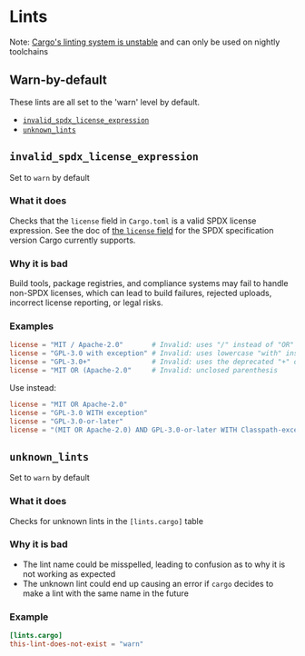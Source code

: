 # Lints

Note: [Cargo's linting system is unstable](unstable.md#lintscargo) and can only be used on nightly toolchains

## Warn-by-default

These lints are all set to the 'warn' level by default.
- [`invalid_spdx_license_expression`](#invalid_spdx_license_expression)
- [`unknown_lints`](#unknown_lints)

## `invalid_spdx_license_expression`
Set to `warn` by default

### What it does

Checks that the `license` field in `Cargo.toml` is a valid SPDX license expression.
See the doc of [the `license` field] for the SPDX specification version Cargo currently supports.

[the `license` field]: manifest.md#the-license-and-license-file-fields

### Why it is bad

Build tools, package registries, and compliance systems may fail to handle
non-SPDX licenses, which can lead to build failures, rejected uploads,
incorrect license reporting, or legal risks.

### Examples

```toml
license = "MIT / Apache-2.0"       # Invalid: uses "/" instead of "OR"
license = "GPL-3.0 with exception" # Invalid: uses lowercase "with" instead of "WITH"
license = "GPL-3.0+"               # Invalid: uses the deprecated "+" operator instead of "GPL-3.0-or-later"
license = "MIT OR (Apache-2.0"     # Invalid: unclosed parenthesis
```

Use instead:

```toml
license = "MIT OR Apache-2.0"
license = "GPL-3.0 WITH exception"
license = "GPL-3.0-or-later"
license = "(MIT OR Apache-2.0) AND GPL-3.0-or-later WITH Classpath-exception-2.0"
```



## `unknown_lints`
Set to `warn` by default

### What it does
Checks for unknown lints in the `[lints.cargo]` table

### Why it is bad
- The lint name could be misspelled, leading to confusion as to why it is
  not working as expected
- The unknown lint could end up causing an error if `cargo` decides to make
  a lint with the same name in the future

### Example
```toml
[lints.cargo]
this-lint-does-not-exist = "warn"
```


